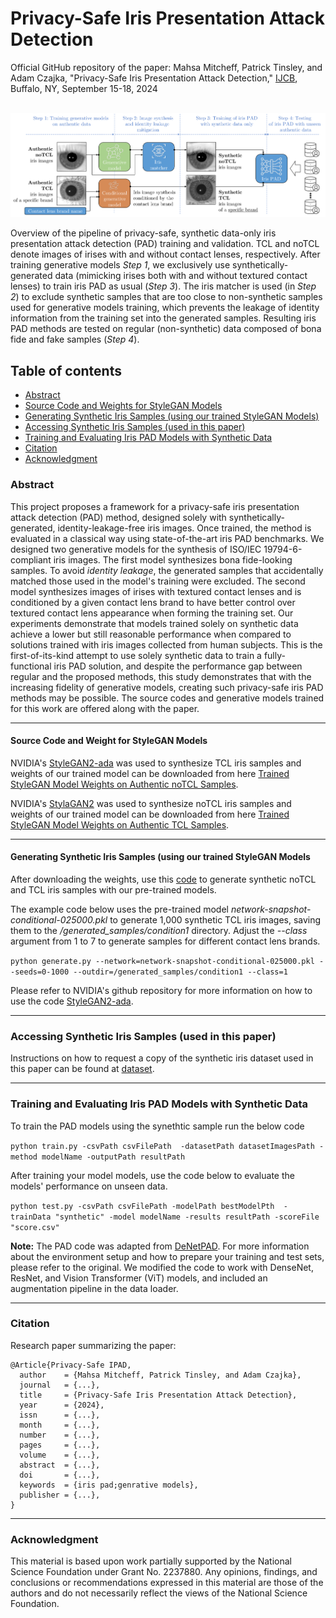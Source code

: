 # Privacy-Safe Iris Presentation Attack Detection #
Official GitHub repository of the paper: Mahsa Mitcheff, Patrick Tinsley, and Adam Czajka, "Privacy-Safe Iris Presentation Attack Detection," [IJCB](https://ijcb2024.ieee-biometrics.org), Buffalo, NY, September 15-18, 2024
<br><br>

![pipiline](https://github.com/CVRL/PrivacySafeIrisPAD/blob/main/pipiline.png)

Overview of the pipeline of privacy-safe, synthetic data-only iris presentation attack detection (PAD) training and validation. TCL and noTCL denote images of irises with and without contact lenses, respectively. After training generative models *Step 1*, we exclusively use synthetically-generated data (mimicking irises both with and without textured contact lenses) to train iris PAD as usual (*Step 3*). The iris matcher is used (in *Step 2*) to exclude synthetic samples that are too close to non-synthetic samples used for generative models training, which prevents the leakage of identity information from the training set into the generated samples. Resulting iris PAD methods are tested on regular (non-synthetic) data composed of bona fide and fake samples (*Step 4*).

## Table of contents
* [Abstract](#abstract)
* [Source Code and Weights for StyleGAN Models](#gan-code)
* [Generating Synthetic Iris Samples (using our trained StyleGAN Models)](#gan-samples)
* [Accessing Synthetic Iris Samples (used in this paper)](#samples)
* [Training and Evaluating Iris PAD Models with Synthetic Data](#pad-tarining-evaluating)
* [Citation](#citation)
* [Acknowledgment](#acknowledgment)

<a name="abstract"/></a>
### Abstract

This project proposes a framework for a privacy-safe iris presentation attack detection (PAD) method, designed solely with synthetically-generated, identity-leakage-free iris images. Once trained, the method is evaluated in a classical way using state-of-the-art iris PAD benchmarks. We designed two generative models for the synthesis of ISO/IEC 19794-6-compliant iris images. The first model synthesizes bona fide-looking samples. To avoid *identity leakage*, the generated samples that accidentally matched those used in the model's training were excluded. The second model synthesizes images of irises with textured contact lenses and is conditioned by a given contact lens brand to have better control over textured contact lens appearance when forming the training set. Our experiments demonstrate that models trained solely on synthetic data achieve a lower but still reasonable performance when compared to solutions trained with iris images collected from human subjects. This is the first-of-its-kind attempt to use solely synthetic data to train a fully-functional iris PAD solution, and despite the performance gap between regular and the proposed methods, this study demonstrates that with the increasing fidelity of generative models, creating such privacy-safe iris PAD methods may be possible. The source codes and generative models trained for this work are offered along with the paper.
___________________________________________________________________________________________
<a name="gan-code"/></a>
#### Source Code and Weight for StyleGAN Models

NVIDIA's [StyleGAN2-ada](https://github.com/NVlabs/stylegan2-ada-pytorch) was used to synthesize TCL iris samples and weights of our trained model can be downloaded from here [Trained StyleGAN Model Weights on Authentic noTCL Samples](https://notredame.box.com/s/oe1ez0hu3tn0x93meujlk7epsjsskfbp). 

NVIDIA's [StylaGAN2](https://github.com/NVlabs/stylegan2?tab=readme-ov-file) was used to synthesize noTCL iris samples and weights of our trained model can be downloaded from here [Trained StyleGAN Model Weights on Authentic TCL Samples](https://notredame.app.box.com/file/1613090265358?s=v3kg037hy05luyui4a8emqrzqs1522k7).

___________________________________________________________________________________________
<a name="gan-samples"/></a>
#### Generating Synthetic Iris Samples (using our trained StyleGAN Models
After downloading the weights, use this [code](https://github.com/NVlabs/stylegan2-ada-pytorch/blob/main/generate.py) to generate synthetic noTCL and TCL iris samples with our pre-trained models. 

The example code below uses the pre-trained model *network-snapshot-conditional-025000.pkl* to generate 1,000 synthetic TCL iris images, saving them to the */generated_samples/condition1* directory. Adjust the *--class* argument from 1 to 7 to generate samples for different contact lens brands.

```python generate.py --network=network-snapshot-conditional-025000.pkl --seeds=0-1000 --outdir=/generated_samples/condition1 --class=1``` 


Please refer to NVIDIA's github repository for more information on how to use the code [StyleGAN2-ada](https://github.com/NVlabs/stylegan2-ada-pytorch/tree/main).
___________________________________________________________________________________________
<a name="samples"/></a>
### Accessing Synthetic Iris Samples (used in this paper)

Instructions on how to request a copy of the synthetic iris dataset used in this paper can be found at [dataset](https://notredame.app.box.com/folder/258825225412).
___________________________________________________________________________________________
<a name="pad-tarining-evaluating"/></a>
### Training and Evaluating Iris PAD Models with Synthetic Data

To train the PAD models using the synethtic sample run the below code 

```python train.py -csvPath csvFilePath  -datasetPath datasetImagesPath -method modelName -outputPath resultPath```

After training your model models, use the code below to evaluate the models' performance on unseen data.

```python test.py -csvPath csvFilePath -modelPath bestModelPth  -trainData "synthetic" -model modelName -results resultPath -scoreFile "score.csv"```


**Note:** The PAD code was adapted from [DeNetPAD](https://github.com/iPRoBe-lab/D-NetPAD/tree/master). For more information about the environment setup and how to prepare your training and test sets, please refer to the original. We modified the code to work with DenseNet, ResNet, and Vision Transformer (ViT) models, and included an augmentation pipeline in the data loader.
___________________________________________________________________________________________
<a name="citation"/></a>
### Citation

Research paper summarizing the paper:
```
@Article{Privacy-Safe IPAD,
  author    = {Mahsa Mitcheff, Patrick Tinsley, and Adam Czajka},
  journal   = {...},
  title     = {Privacy-Safe Iris Presentation Attack Detection},
  year      = {2024},
  issn      = {...},
  month     = {...},
  number    = {...},
  pages     = {...},
  volume    = {...},
  abstract  = {...},
  doi       = {...},
  keywords  = {iris pad;genrative models},
  publisher = {...},
}
```

___________________________________________________________________________________________

<a name="acknowledgment"/></a>
### Acknowledgment
This material is based upon work partially supported by the National Science Foundation under Grant No. 2237880. Any opinions, findings, and conclusions
or recommendations expressed in this material are those of the authors and do not necessarily reflect the views of the National Science Foundation.


